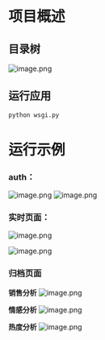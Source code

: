 # 项目概述

## 目录树
![image.png](https://img-1313049298.cos.ap-shanghai.myqcloud.com/note-img/202405111550728.png)

## 运行应用

```cmd
python wsgi.py
```
# 运行示例

### auth：
![image.png](https://img-1313049298.cos.ap-shanghai.myqcloud.com/note-img/202405111546527.png)
![image.png](https://img-1313049298.cos.ap-shanghai.myqcloud.com/note-img/202405111546596.png)


### **实时页面：** 
![image.png](https://img-1313049298.cos.ap-shanghai.myqcloud.com/note-img/202405111543120.png)

![image.png](https://img-1313049298.cos.ap-shanghai.myqcloud.com/note-img/202405111543142.png)

### 归档页面

**销售分析**
![image.png](https://img-1313049298.cos.ap-shanghai.myqcloud.com/note-img/202405111544662.png)

**情感分析**
![image.png](https://img-1313049298.cos.ap-shanghai.myqcloud.com/note-img/202405111544819.png)

**热度分析**
![image.png](https://img-1313049298.cos.ap-shanghai.myqcloud.com/note-img/202405111545088.png)
